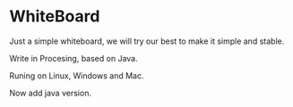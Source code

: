 WhiteBoard
==========

Just a simple whiteboard, we will try our best to make it simple and stable.

Write in Procesing, based on Java.

Runing on Linux, Windows and Mac.

Now add java version.

